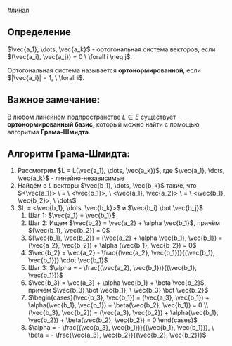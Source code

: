 #линал 
## Определение
$\vec{a_1}, \dots, \vec{a_k}$ - ортогональная система векторов, если $(\vec{a_i}, \vec{a_j}) = 0 \ \forall i \neq j$.

Ортогональная система называется **ортонормированной**, если $|\vec{a_i}| = 1, \ \forall i$.
## Важное замечание:
В любом линейном подпространстве $L \in E$ существует **ортонормированный базис**, который можно найти с помощью алгоритма **Грама-Шмидта**.
## Алгоритм Грама-Шмидта:
1. Рассмотрим $L = L(\vec{a_1}, \dots, \vec{a_k})$, где $\vec{a_1}, \dots, \vec{a_k}$ - линейно-независимые
2. Найдём в $L$ векторы $\vec{b_1}, \dots, \vec{b_k}$ такие, что $<\vec{a_1}> \ = \ <\vec{b_1}>, \ <\vec{a_1}, \vec{a_2}> \ = \ <\vec{b_1}, \vec{b_2}>, \ \dots$
3. $L = <\vec{b_1}, \dots, \vec{b_k}>$ и $\vec{b_i} \bot \vec{b_j}$
	1.  Шаг 1: $\vec{a_1} = \vec{b_1}$
	2. Шаг 2: Ищем  $\vec{b_2} = \vec{a_2} + \alpha \vec{b_1}$, причём $(\vec{b_1}, \vec{b_2}) = 0$
	3. $(\vec{b_1}, \vec{b_2}) = (\vec{a_2} + \alpha \vec{b_1}, \vec{b_1}) = (\vec{a_2}, \vec{b_2}) + \alpha (\vec{b_1}, \vec{b_2}) = 0$
	4. $\vec{b_2} = \vec{a_2} - \frac{(\vec{a_2}, \vec{b_1})}{(\vec{b_1}, \vec{b_1})} \cdot \vec{b_1}$
	5. Шаг 3: $\alpha = - \frac{(\vec{a_2}, \vec{b_1})}{(\vec{b_1}, \vec{b_1})}$
	6. $\vec{b_3} = \vec{a_3} + \alpha \vec{b_1} + \beta \vec{b_2}$, причём $\vec{b_3} \bot \vec{b_1}, \ \vec{b_3} \bot \vec{b_2}$
	7. $\begin{cases}(\vec{b_3}, \vec{b_1}) = (\vec{a_3}, \vec{b_1}) + \alpha(\vec{b_1}, \vec{b_1}) + \beta(\vec{b_2}, \vec{b_1}) = 0 \\ (\vec{b_3}, \vec{b_2}) = (\vec{a_3}, \vec{b_2}) + \alpha(\vec{b_1}, \vec{b_2}) + \beta(\vec{b_2}, \vec{b_2}) = 0 \end{cases}$
	8. $\alpha = - \frac{(\vec{a_3}, \vec{b_1})}{(\vec{b_1}, \vec{b_1})}, \ \beta = - \frac{\vec{a_3}, \vec{b_2}}{(\vec{b_2}, \vec{b_2})}$
